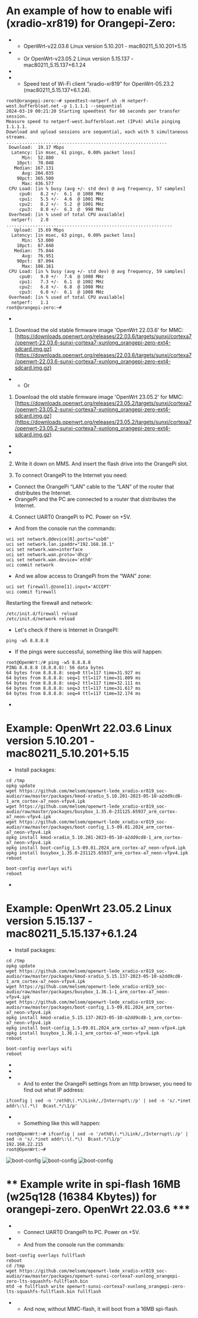 # An example of how to enable wifi (xradio-xr819) for Orangepi-Zero: 
- * OpenWrt-v22.03.6 Linux version 5.10.201 - mac80211_5.10.201+5.15
- * Or OpenWrt-v23.05.2 Linux version 5.15.137 - mac80211_5.15.137+6.1.24
- 
- * Speed test of Wi-Fi client “xradio-xr819” for OpenWrt-05.23.2 (mac80211_5.15.137+6.1.24).
```
root@orangepi-zero:~# speedtest-netperf.sh -H netperf-west.bufferbloat.net -p 1.1.1.1 --sequential
2024-03-19 00:21:20 Starting speedtest for 60 seconds per transfer session.
Measure speed to netperf-west.bufferbloat.net (IPv4) while pinging 1.1.1.1.
Download and upload sessions are sequential, each with 5 simultaneous streams.
.............................................................
 Download:  19.17 Mbps
  Latency: [in msec, 61 pings, 0.00% packet loss]
      Min:  52.880
    10pct:  70.048
   Median: 167.131
      Avg: 204.035
    90pct: 365.500
      Max: 436.577
 CPU Load: [in % busy (avg +/- std dev) @ avg frequency, 57 samples]
     cpu0:   8.2 +/-  6.1  @ 1008 MHz
     cpu1:   5.5 +/-  4.6  @ 1001 MHz
     cpu2:   8.2 +/-  5.2  @ 1001 MHz
     cpu3:   8.0 +/-  6.3  @  998 MHz
 Overhead: [in % used of total CPU available]
  netperf:   2.0
...............................................................
   Upload:  15.69 Mbps
  Latency: [in msec, 63 pings, 0.00% packet loss]
      Min:  53.000
    10pct:  67.848
   Median:  75.844
      Avg:  76.951
    90pct:  87.094
      Max: 108.161
 CPU Load: [in % busy (avg +/- std dev) @ avg frequency, 59 samples]
     cpu0:   9.0 +/-  7.6  @ 1008 MHz
     cpu1:   7.3 +/-  6.1  @ 1002 MHz
     cpu2:   6.8 +/-  6.8  @ 1008 MHz
     cpu3:   6.0 +/-  6.1  @ 1008 MHz
 Overhead: [in % used of total CPU available]
  netperf:   1.1
root@orangepi-zero:~# 
```
- 
1. Download the old stable firmware image 'OpenWrt 22.03.6' for MMC: [https://downloads.openwrt.org/releases/22.03.6/targets/sunxi/cortexa7/openwrt-22.03.6-sunxi-cortexa7-xunlong_orangepi-zero-ext4-sdcard.img.gz](https://downloads.openwrt.org/releases/22.03.6/targets/sunxi/cortexa7/openwrt-22.03.6-sunxi-cortexa7-xunlong_orangepi-zero-ext4-sdcard.img.gz)
- * Or 
1. Download the old stable firmware image 'OpenWrt 23.05.2' for MMC: [https://downloads.openwrt.org/releases/23.05.2/targets/sunxi/cortexa7/openwrt-23.05.2-sunxi-cortexa7-xunlong_orangepi-zero-ext4-sdcard.img.gz](https://downloads.openwrt.org/releases/23.05.2/targets/sunxi/cortexa7/openwrt-23.05.2-sunxi-cortexa7-xunlong_orangepi-zero-ext4-sdcard.img.gz)
- 
- 
2. Write it down on MMS. And insert the flash drive into the OrangePi slot.

3. To connect OrangePi to the Internet you need:
* Connect the OrangePi “LAN” cable to the “LAN” of the router that distributes the Internet.
* OrangePi and the PC are connected to a router that distributes the Internet.

4. Connect UART0 OrangePi to PC. Power on +5V.
* And from the console run the commands:
```
uci set network.@device[0].ports="usb0"
uci set network.lan.ipaddr="192.168.10.1"
uci set network.wan=interface
uci set network.wan.proto='dhcp'
uci set network.wan.device='eth0'
uci commit network
```
* And we allow access to OrangePi from the “WAN” zone:
```
uci set firewall.@zone[1].input='ACCEPT'
uci commit firewall
```
Restarting the firewall and network:
```
/etc/init.d/firewall reload
/etc/init.d/network reload
```
* Let's check if there is Internet in OrangePI:
```
ping -w5 8.8.8.8
```
* If the pings were successful, something like this will happen:
```
root@OpenWrt:/# ping -w5 8.8.8.8
PING 8.8.8.8 (8.8.8.8): 56 data bytes
64 bytes from 8.8.8.8: seq=0 ttl=117 time=31.927 ms
64 bytes from 8.8.8.8: seq=1 ttl=117 time=31.809 ms
64 bytes from 8.8.8.8: seq=2 ttl=117 time=32.111 ms
64 bytes from 8.8.8.8: seq=3 ttl=117 time=31.617 ms
64 bytes from 8.8.8.8: seq=4 ttl=117 time=32.174 ms
```
- 
# Example: OpenWrt 22.03.6 Linux version 5.10.201 - mac80211_5.10.201+5.15
* Install packages:
```
cd /tmp
opkg update
wget https://github.com/melsem/openwrt-lede_xradio-xr819_soc-audio/raw/master/packages/kmod-xradio_5.10.201-2023-05-10-a2dd9cd8-1_arm_cortex-a7_neon-vfpv4.ipk
wget https://github.com/melsem/openwrt-lede_xradio-xr819_soc-audio/raw/master/packages/busybox_1.35.0-231125.65937_arm_cortex-a7_neon-vfpv4.ipk
wget https://github.com/melsem/openwrt-lede_xradio-xr819_soc-audio/raw/master/packages/boot-config_1.5-09.01.2024_arm_cortex-a7_neon-vfpv4.ipk
opkg install kmod-xradio_5.10.201-2023-05-10-a2dd9cd8-1_arm_cortex-a7_neon-vfpv4.ipk
opkg install boot-config_1.5-09.01.2024_arm_cortex-a7_neon-vfpv4.ipk
opkg install busybox_1.35.0-231125.65937_arm_cortex-a7_neon-vfpv4.ipk
reboot

boot-config overlays wifi
reboot
```
- 
# Example: OpenWrt 23.05.2 Linux version 5.15.137 - mac80211_5.15.137+6.1.24
* Install packages:
```
cd /tmp
opkg update
wget https://github.com/melsem/openwrt-lede_xradio-xr819_soc-audio/raw/master/packages/kmod-xradio_5.15.137-2023-05-10-a2dd9cd8-1_arm_cortex-a7_neon-vfpv4.ipk
wget https://github.com/melsem/openwrt-lede_xradio-xr819_soc-audio/raw/master/packages/busybox_1.36.1-1_arm_cortex-a7_neon-vfpv4.ipk
wget https://github.com/melsem/openwrt-lede_xradio-xr819_soc-audio/raw/master/packages/boot-config_1.5-09.01.2024_arm_cortex-a7_neon-vfpv4.ipk
opkg install kmod-xradio_5.15.137-2023-05-10-a2dd9cd8-1_arm_cortex-a7_neon-vfpv4.ipk
opkg install boot-config_1.5-09.01.2024_arm_cortex-a7_neon-vfpv4.ipk
opkg install busybox_1.36.1-1_arm_cortex-a7_neon-vfpv4.ipk
reboot

boot-config overlays wifi
reboot
```
- 
- 
- * And to enter the OrangePi settings from an http browser, you need to find out what IP address:
```
ifconfig | sed -n '/eth0\(.*\)Link/,/Interrupt\:/p' | sed -n 's/.*inet addr\:\(.*\)  Bcast.*/\1/p'
```
- * Something like this will happen:
```
root@OpenWrt:~# ifconfig | sed -n '/eth0\(.*\)Link/,/Interrupt\:/p' | sed -n 's/.*inet addr\:\(.*\)  Bcast.*/\1/p'
192.168.22.215
root@OpenWrt:~# 
```
  ![boot-config](https://github.com/melsem/openwrt-lede_xradio-xr819_soc-audio/blob/master/packages/18.png)
  ![boot-config](https://github.com/melsem/openwrt-lede_xradio-xr819_soc-audio/blob/master/packages/26.png)
  ![boot-config](https://github.com/melsem/openwrt-lede_xradio-xr819_soc-audio/blob/master/packages/33.png)

#  ** Example write in spi-flash 16MB (w25q128 (16384 Kbytes)) for orangepi-zero. OpenWrt 22.03.6 ***
- * Connect UART0 OrangePi to PC. Power on +5V.
- * And from the console run the commands:
```
boot-config overlays fullflash
reboot
cd /tmp
wget https://github.com/melsem/openwrt-lede_xradio-xr819_soc-audio/raw/master/packages/openwrt-sunxi-cortexa7-xunlong_orangepi-zero-lts-squashfs-fullflash.bin
mtd -e fullflash write openwrt-sunxi-cortexa7-xunlong_orangepi-zero-lts-squashfs-fullflash.bin fullflash
```
- * And now, without MMC-flash, it will boot from a 16MB spi-flash.
